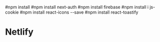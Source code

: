 #npm install
#npm install next-auth
#npm install firebase
#npm install i js-cookie
#npm install react-icons --save
#npm install react-toastify
# Netlify
